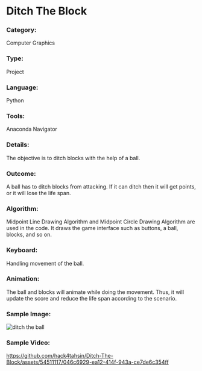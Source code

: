 # Ditch The Block

### Category:
Computer Graphics

### Type:
Project

### Language:
Python

### Tools:
Anaconda Navigator

### Details:
The objective is to ditch blocks with the help of a ball.

### Outcome:
A ball has to ditch blocks from attacking. If it can ditch then it will get points, or it will lose the life span.

### Algorithm:
Midpoint Line Drawing Algorithm and Midpoint Circle Drawing Algorithm are used in the code. It draws the game interface such as buttons, a ball, blocks, and so on.

### Keyboard:
Handling movement of the ball.

### Animation:
The ball and blocks will animate while doing the movement. Thus, it will update the score and reduce the life span according to the scenario.

### Sample Image:
![ditch the ball](https://github.com/hack4tahsin/Ditch-The-Block/assets/54511117/4227a0c5-77e8-44ce-8698-e3f448263b04)

### Sample Video:
https://github.com/hack4tahsin/Ditch-The-Block/assets/54511117/046c6929-ea12-414f-943a-ce7de6c354ff

